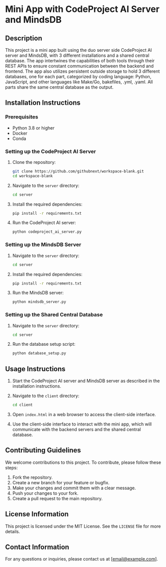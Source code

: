# Mini App with CodeProject AI Server and MindsDB

## Description

This project is a mini app built using the duo server side CodeProject AI server and MindsDB, with 3 different installations and a shared central database. The app intertwines the capabilities of both tools through their REST APIs to ensure constant communication between the backend and frontend. The app also utilizes persistent outside storage to hold 3 different databases, one for each part, categorized by coding language: Python, JavaScript, and other languages like Make/Go, bakefiles, .yml, .yaml. All parts share the same central database as the output.

## Installation Instructions

### Prerequisites

- Python 3.8 or higher
- Docker
- Conda

### Setting up the CodeProject AI Server

1. Clone the repository:
   ```bash
   git clone https://github.com/githubnext/workspace-blank.git
   cd workspace-blank
   ```

2. Navigate to the `server` directory:
   ```bash
   cd server
   ```

3. Install the required dependencies:
   ```bash
   pip install -r requirements.txt
   ```

4. Run the CodeProject AI server:
   ```bash
   python codeproject_ai_server.py
   ```

### Setting up the MindsDB Server

1. Navigate to the `server` directory:
   ```bash
   cd server
   ```

2. Install the required dependencies:
   ```bash
   pip install -r requirements.txt
   ```

3. Run the MindsDB server:
   ```bash
   python mindsdb_server.py
   ```

### Setting up the Shared Central Database

1. Navigate to the `server` directory:
   ```bash
   cd server
   ```

2. Run the database setup script:
   ```bash
   python database_setup.py
   ```

## Usage Instructions

1. Start the CodeProject AI server and MindsDB server as described in the installation instructions.

2. Navigate to the `client` directory:
   ```bash
   cd client
   ```

3. Open `index.html` in a web browser to access the client-side interface.

4. Use the client-side interface to interact with the mini app, which will communicate with the backend servers and the shared central database.

## Contributing Guidelines

We welcome contributions to this project. To contribute, please follow these steps:

1. Fork the repository.
2. Create a new branch for your feature or bugfix.
3. Make your changes and commit them with a clear message.
4. Push your changes to your fork.
5. Create a pull request to the main repository.

## License Information

This project is licensed under the MIT License. See the `LICENSE` file for more details.

## Contact Information

For any questions or inquiries, please contact us at [email@example.com].
